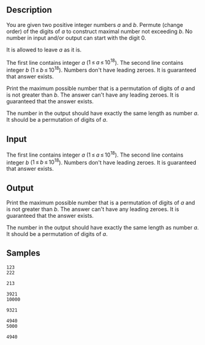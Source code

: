 ## Description

<div><p>You are given two positive integer numbers <span class="tex-span"><i>a</i></span> and <span class="tex-span"><i>b</i></span>. Permute (change order) of the digits of <span class="tex-span"><i>a</i></span> to construct maximal number not exceeding <span class="tex-span"><i>b</i></span>. No number in input and/or output can start with the digit <span class="tex-font-style-tt">0</span>.</p><p>It is allowed to leave <span class="tex-span"><i>a</i></span> as it is.</p></div><div class="input-specification"><p>The first line contains integer <span class="tex-span"><i>a</i></span> (<span class="tex-span">1 ≤ <i>a</i> ≤ 10<sup class="upper-index">18</sup></span>). The second line contains integer <span class="tex-span"><i>b</i></span> (<span class="tex-span">1 ≤ <i>b</i> ≤ 10<sup class="upper-index">18</sup></span>). Numbers don't have leading zeroes. It is guaranteed that answer exists.</p></div><div class="output-specification"><p>Print the maximum possible number that is a permutation of digits of <span class="tex-span"><i>a</i></span> and is not greater than <span class="tex-span"><i>b</i></span>. The answer can't have any leading zeroes. It is guaranteed that the answer exists.</p><p>The number in the output should have exactly the same length as number <span class="tex-span"><i>a</i></span>. It should be a permutation of digits of <span class="tex-span"><i>a</i></span>.</p></div>

## Input

<p>The first line contains integer <span class="tex-span"><i>a</i></span> (<span class="tex-span">1 ≤ <i>a</i> ≤ 10<sup class="upper-index">18</sup></span>). The second line contains integer <span class="tex-span"><i>b</i></span> (<span class="tex-span">1 ≤ <i>b</i> ≤ 10<sup class="upper-index">18</sup></span>). Numbers don't have leading zeroes. It is guaranteed that answer exists.</p>

## Output

<p>Print the maximum possible number that is a permutation of digits of <span class="tex-span"><i>a</i></span> and is not greater than <span class="tex-span"><i>b</i></span>. The answer can't have any leading zeroes. It is guaranteed that the answer exists.</p><p>The number in the output should have exactly the same length as number <span class="tex-span"><i>a</i></span>. It should be a permutation of digits of <span class="tex-span"><i>a</i></span>.</p>

## Samples

```input1
123
222

```

```output1
213

```






```input2
3921
10000

```

```output2
9321

```






```input3
4940
5000

```

```output3
4940

```




